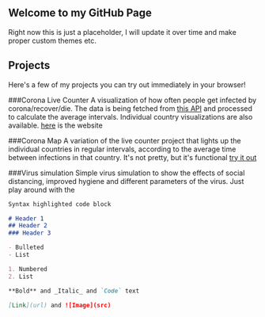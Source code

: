 ## Welcome to my GitHub Page

Right now this is just a placeholder, I will update it over time and make proper custom themes etc.

## Projects

Here's a few of my projects you can try out immediately in your browser! 


###Corona Live Counter 
A visualization of how often people get infected by corona/recover/die. 
The data is being fetched from [this API](https://corona.lmao.ninja/) and processed to calculate the average intervals.
Individual country visualizations are also available. [here](https://missing-user.github.io/coronaTimer/) is the website

###Corona Map
A variation of the live counter project that lights up the individual countries in regular intervals, according to the average time between infections in that country. 
It's not pretty, but it's functional [try it out](https://missing-user.github.io/coronaVizMap/)

###Virus simulation
Simple virus simulation to show the effects of social distancing, improved hygiene and different parameters of the virus. Just play around with the 


```markdown
Syntax highlighted code block

# Header 1
## Header 2
### Header 3

- Bulleted
- List

1. Numbered
2. List

**Bold** and _Italic_ and `Code` text

[Link](url) and ![Image](src)
```

